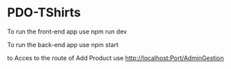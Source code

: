# PDO-TShirts

To run the front-end  app use npm run dev

To run the back-end  app use npm start

to Acces to the route of Add Product use [http://localhost:Port/AdminGestion](http://localhost:5173/AdminGestion)
